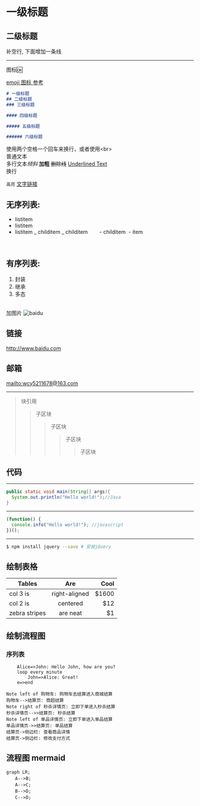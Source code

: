 # 一级标题

## 二级标题

补空行, 下面增加一条线

---

图标:ok:

[emoji 图标 参考](https://www.webpagefx.com/tools/emoji-cheat-sheet/)
```md
# 一级标题
## 二级标题
### 三级标题

#### 四级标题

##### 五级标题

###### 六级标题
```
使用两个空格一个回车来换行，或者使用&lt;br&gt;  
普通文本  
多行文本*倾斜* **加粗** ~~删除线~~ <u>Underlined Text</u>
<br> 换行

`高亮`
[文字链接](https://github.com/Ivanwangcy "悬停显示")
<br>

## 无序列表:

- listitem
- listitem
- listitem
  _ childitem
  _ childitem
         - childitem
   - item

<br>

## 有序列表:

1.  封装
2.  继承
3.  多态

<br>加图片
![baidu](http://www.baidu.com/img/bdlogo.gif "百度logo")

## 链接

<http://www.baidu.com>

## 邮箱

<mailto:wcy5211678@163.com>

---

> 块引用
>
> > 子区块
> >
> > > 子区块
> > >
> > > > 子区块
> > > >
> > > > > 子区块

## 代码

---

```java
public static void main(String[] args){
  System.out.println("Hello world!");//Java
}
```

---

```javascript
(function() {
  console.info("Hello world!"); //javascript
})();
```

---

```bash
$ npm install jquery --save # 安装jQuery
```

## 绘制表格

| Tables        |      Are      |  Cool |
| ------------- | :-----------: | ----: |
| col 3 is      | right-aligned | $1600 |
| col 2 is      |   centered    |   $12 |
| zebra stripes |   are neat    |    $1 |

## 绘制流程图

### 序列表

```seq
    Alice=>John: Hello John, how are you? 
    loop every minute
        John=>Alice: Great!
    e=>end
```

```seq
Note left of 购物车: 购物车去结算进入商城结算
购物车-->结算页: 商超结算
Note right of 秒杀详情页: 立即下单进入秒杀结算
秒杀详情页-->>结算页: 秒杀结算
Note left of 单品详情页: 立即下单进入单品结算
单品详情页->>结算页: 单品结算
结算页->侧边栏: 查看商品详情
结算页->侧边栏: 修改支付方式
```

## 流程图 mermaid

```mermaid
graph LR;  
　　A-->B;    
　　A-->C;  
　　B-->D;  
　　C-->D; 
```
